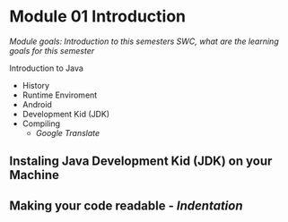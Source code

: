 # Module 01 Introduction

_Module goals: Introduction to this semesters SWC, what are the learning goals for this semester_

Introduction to Java

* History
* Runtime Enviroment
* Android
* Development Kid (JDK)
 * Compiling
    * _Google Translate_

## Instaling Java Development Kid (JDK) on your Machine

## Making your code readable - _Indentation_
